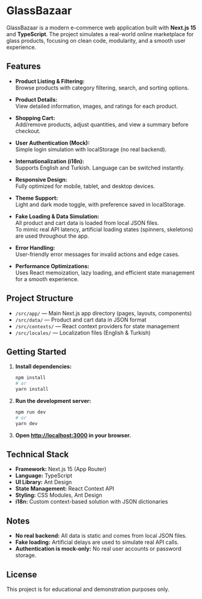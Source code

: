 # GlassBazaar

GlassBazaar is a modern e-commerce web application built with **Next.js 15** and **TypeScript**. The project simulates a real-world online marketplace for glass products, focusing on clean code, modularity, and a smooth user experience.

## Features

- **Product Listing & Filtering:**  
  Browse products with category filtering, search, and sorting options.

- **Product Details:**  
  View detailed information, images, and ratings for each product.

- **Shopping Cart:**  
  Add/remove products, adjust quantities, and view a summary before checkout.

- **User Authentication (Mock):**  
  Simple login simulation with localStorage (no real backend).

- **Internationalization (i18n):**  
  Supports English and Turkish. Language can be switched instantly.

- **Responsive Design:**  
  Fully optimized for mobile, tablet, and desktop devices.

- **Theme Support:**  
  Light and dark mode toggle, with preference saved in localStorage.

- **Fake Loading & Data Simulation:**  
  All product and cart data is loaded from local JSON files.  
  To mimic real API latency, artificial loading states (spinners, skeletons) are used throughout the app.

- **Error Handling:**  
  User-friendly error messages for invalid actions and edge cases.

- **Performance Optimizations:**  
  Uses React memoization, lazy loading, and efficient state management for a smooth experience.

## Project Structure

- `/src/app/` — Main Next.js app directory (pages, layouts, components)
- `/src/data/` — Product and cart data in JSON format
- `/src/contexts/` — React context providers for state management
- `/src/locales/` — Localization files (English & Turkish)

## Getting Started

1. **Install dependencies:**
   ```bash
   npm install
   # or
   yarn install
   ```

2. **Run the development server:**
   ```bash
   npm run dev
   # or
   yarn dev
   ```

3. **Open [http://localhost:3000](http://localhost:3000) in your browser.**

## Technical Stack

- **Framework:** Next.js 15 (App Router)
- **Language:** TypeScript
- **UI Library:** Ant Design
- **State Management:** React Context API
- **Styling:** CSS Modules, Ant Design
- **i18n:** Custom context-based solution with JSON dictionaries

## Notes

- **No real backend:** All data is static and comes from local JSON files.
- **Fake loading:** Artificial delays are used to simulate real API calls.
- **Authentication is mock-only:** No real user accounts or password storage.

## License

This project is for educational and demonstration purposes only.
